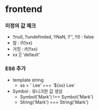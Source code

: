 # frontend

### 미정의 값 체크 
  + !!null, !!undefinded, !!NaN, !!'', !!0  : false
  + 참 : if(!xx)  
  + 거짓 : if(!!xx)
  + xx || 'default'
### ES6 추가
  + template string
    + ss + ' Lee' === \`${ss} Lee\`
  + Symbol : 유니크한 값 생성  
    + Symbol('Mark') !== Symbol('Mark')   
    + String('Mark') === String('Mark')
